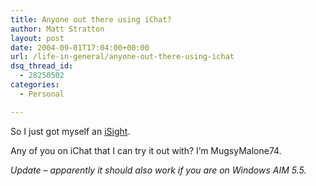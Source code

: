```yaml
---
title: Anyone out there using iChat?
author: Matt Stratton
layout: post
date: 2004-09-01T17:04:00+00:00
url: /life-in-general/anyone-out-there-using-ichat
dsq_thread_id:
  - 28250502
categories:
  - Personal

---
```

So I just got myself an [iSight][1].

Any of you on iChat that I can try it out with? I&#8217;m MugsyMalone74.

_Update &#8211; apparently it should also work if you are on Windows AIM 5.5._

 [1]: https://www.apple.com/isight